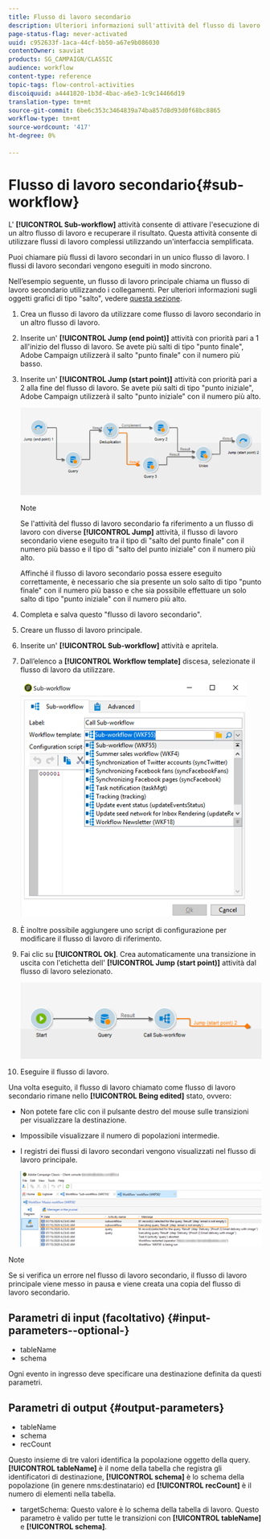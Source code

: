 ```yaml
---
title: Flusso di lavoro secondario
description: Ulteriori informazioni sull'attività del flusso di lavoro secondario
page-status-flag: never-activated
uuid: c952633f-1aca-44cf-bb50-a67e9b086030
contentOwner: sauviat
products: SG_CAMPAIGN/CLASSIC
audience: workflow
content-type: reference
topic-tags: flow-control-activities
discoiquuid: a4441820-1b3d-4bac-a6e3-1c9c14466d19
translation-type: tm+mt
source-git-commit: 6be6c353c3464839a74ba857d8d93d0f68bc8865
workflow-type: tm+mt
source-wordcount: '417'
ht-degree: 0%

---
```



# Flusso di lavoro secondario{#sub-workflow}

L&#39; **[!UICONTROL Sub-workflow]** attività consente di attivare l&#39;esecuzione di un altro flusso di lavoro e recuperare il risultato. Questa attività consente di utilizzare flussi di lavoro complessi utilizzando un&#39;interfaccia semplificata.

Puoi chiamare più flussi di lavoro secondari in un unico flusso di lavoro. I flussi di lavoro secondari vengono eseguiti in modo sincrono.

Nell’esempio seguente, un flusso di lavoro principale chiama un flusso di lavoro secondario utilizzando i collegamenti. Per ulteriori informazioni sugli oggetti grafici di tipo &quot;salto&quot;, vedere [questa sezione](../../workflow/using/jump--start-point-and-end-point-.md).

1. Crea un flusso di lavoro da utilizzare come flusso di lavoro secondario in un altro flusso di lavoro.
1. Inserite un&#39; **[!UICONTROL Jump (end point)]** attività con priorità pari a 1 all&#39;inizio del flusso di lavoro. Se avete più salti di tipo &quot;punto finale&quot;,  Adobe Campaign utilizzerà il salto &quot;punto finale&quot; con il numero più basso.
1. Inserite un&#39; **[!UICONTROL Jump (start point)]** attività con priorità pari a 2 alla fine del flusso di lavoro. Se avete più salti di tipo &quot;punto iniziale&quot;,  Adobe Campaign utilizzerà il salto &quot;punto iniziale&quot; con il numero più alto.

   ![](assets/subworkflow_jumps.png)

   >[!NOTE]
   >
   >Se l&#39;attività del flusso di lavoro secondario fa riferimento a un flusso di lavoro con diverse **[!UICONTROL Jump]** attività, il flusso di lavoro secondario viene eseguito tra il tipo di &quot;salto del punto finale&quot; con il numero più basso e il tipo di &quot;salto del punto iniziale&quot; con il numero più alto.
   >
   >Affinché il flusso di lavoro secondario possa essere eseguito correttamente, è necessario che sia presente un solo salto di tipo &quot;punto finale&quot; con il numero più basso e che sia possibile effettuare un solo salto di tipo &quot;punto iniziale&quot; con il numero più alto.

1. Completa e salva questo &quot;flusso di lavoro secondario&quot;.
1. Creare un flusso di lavoro principale.
1. Inserite un&#39; **[!UICONTROL Sub-workflow]** attività e apritela.
1. Dall’elenco a **[!UICONTROL Workflow template]** discesa, selezionate il flusso di lavoro da utilizzare.

   ![](assets/subworkflow_selection.png)

1. È inoltre possibile aggiungere uno script di configurazione per modificare il flusso di lavoro di riferimento.
1. Fai clic su **[!UICONTROL Ok]**. Crea automaticamente una transizione in uscita con l&#39;etichetta dell&#39; **[!UICONTROL Jump (start point)]** attività dal flusso di lavoro selezionato.

   ![](assets/subworkflow_outbound.png)

1. Eseguire il flusso di lavoro.

Una volta eseguito, il flusso di lavoro chiamato come flusso di lavoro secondario rimane nello **[!UICONTROL Being edited]** stato, ovvero:

* Non potete fare clic con il pulsante destro del mouse sulle transizioni per visualizzare la destinazione.
* Impossibile visualizzare il numero di popolazioni intermedie.
* I registri dei flussi di lavoro secondari vengono visualizzati nel flusso di lavoro principale.

   ![](assets/subworkflow_logs.png)

>[!NOTE]
>
>Se si verifica un errore nel flusso di lavoro secondario, il flusso di lavoro principale viene messo in pausa e viene creata una copia del flusso di lavoro secondario.

## Parametri di input (facoltativo) {#input-parameters--optional-}

* tableName
* schema

Ogni evento in ingresso deve specificare una destinazione definita da questi parametri.

## Parametri di output {#output-parameters}

* tableName
* schema
* recCount

Questo insieme di tre valori identifica la popolazione oggetto della query. **[!UICONTROL tableName]** è il nome della tabella che registra gli identificatori di destinazione, **[!UICONTROL schema]** è lo schema della popolazione (in genere nms:destinatario) ed **[!UICONTROL recCount]** è il numero di elementi nella tabella.

* targetSchema: Questo valore è lo schema della tabella di lavoro. Questo parametro è valido per tutte le transizioni con **[!UICONTROL tableName]** e **[!UICONTROL schema]**.
